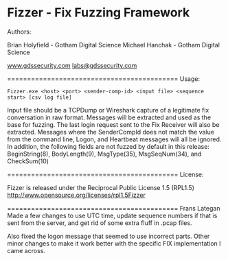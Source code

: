 Fizzer - Fix Fuzzing Framework
===========================================
Authors: 

Brian Holyfield - Gotham Digital Science 
Michael Hanchak - Gotham Digital Science 

www.gdssecurity.com
labs@gdssecurity.com

===========================================
Usage:

    Fizzer.exe <host> <port> <sender-comp-id> <input file> <sequence start> [csv log file]

Input file should be a TCPDump or Wireshark capture of a legitimate fix conversation in raw format.  Messages will be extracted and used as the base for fuzzing.  The last login request sent to the Fix Receiver will also be extracted.  Messages where the SenderCompId does not match the value from the command line, Logon, and Heartbeat messages will all be ignored.  In addition, the following fields are not fuzzed by default in this release: BeginString(8), BodyLength(9), MsgType(35), MsgSeqNum(34), and CheckSum(10)   

===========================================
License:
 
Fizzer is released under the Reciprocal Public License 1.5 (RPL1.5)
http://www.opensource.org/licenses/rpl1.5Fizzer

===========================================
Frans Lategan Made a few changes to use UTC time, update sequence numbers if that is sent from the server, and get rid of some extra fluff in .pcap files.

Also fixed the logon message that seemed to use incorrect parts.
Other minor changes to make it work better with the specific FIX implementation I came across.
